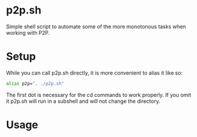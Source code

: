 # p2p.sh

Simple shell script to automate some of the more monotonous tasks
when working with P2P.

# Setup
While you can call p2p.sh directly, it is more convenient to alias it
like so:

```bash
alias p2p=". ./p2p.sh"
```

The first dot is necessary for the cd commands to work properly. If you omit
it p2p.sh will run in a subshell and will not change the directory.

# Usage

